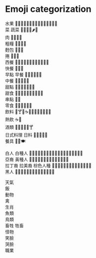 # Emoji categorization    
水果 🍏🍎🍐🍊🍋🍌🍉🍇🍓🍈🍒🍑🍍🥝🥑    
菜 蔬菜 🍅🍆🥒🥕🌶🥗    
肉 🥓🍗🍖🍤    
粗糧 🌽🥔🍠🥜    
麪包 🍞🥐🥖    
捲 🥙🌮🌯    
西餐 🍕🥓🧀🥖🥐🍝🌯🌮🥙🍟🍔🌭    
快餐 🍔🌭🍟    
早點 早餐 🍳🥚🧀🥖🥛🍯    
中餐 🍜🍚🍲🥘🥞    
甜點 🍮🍩🍪🍧🍨🍦🍰    
甜食 🍯🍰🍮🎂🍭🍬🍫🍩🍪🍦    
串點 🍢🍡    
零食 🍭🍬🍫🍿🍩🍪    
飲料 🍹🍸🍵☕️🥛🍷🥃🍶🥂🍾🍻🍺    
熱飲 ☕️🍵    
酒類 🍷🥃🍺🍶🍾🍸    
日式料理 日料 🍥🍣🍱🍙🍘    
餐具 🥄🍴🍽    
    
白人 白種人 👨🏼👩🏼👱🏼‍♀️👱🏼👴🏼👵🏼👦🏼👧🏼👶🏼    
亞裔 黃種人 👨🏻👩🏻👴🏻👵🏻👦🏻👧🏻👶🏻    
拉丁裔 拉美裔 棕色人種 👨🏽👩🏽👴🏽👵🏽👦🏽👧🏽👶🏽    
黑人 👨🏿👩🏿👴🏿👵🏿👦🏿👧🏿👶🏿    
    
天氣    
飯    
動物    
禽    
生肖    
魚類    
鳥類    
畜牲 牲畜    
怪物    
笑臉    
哭臉    
職業    
